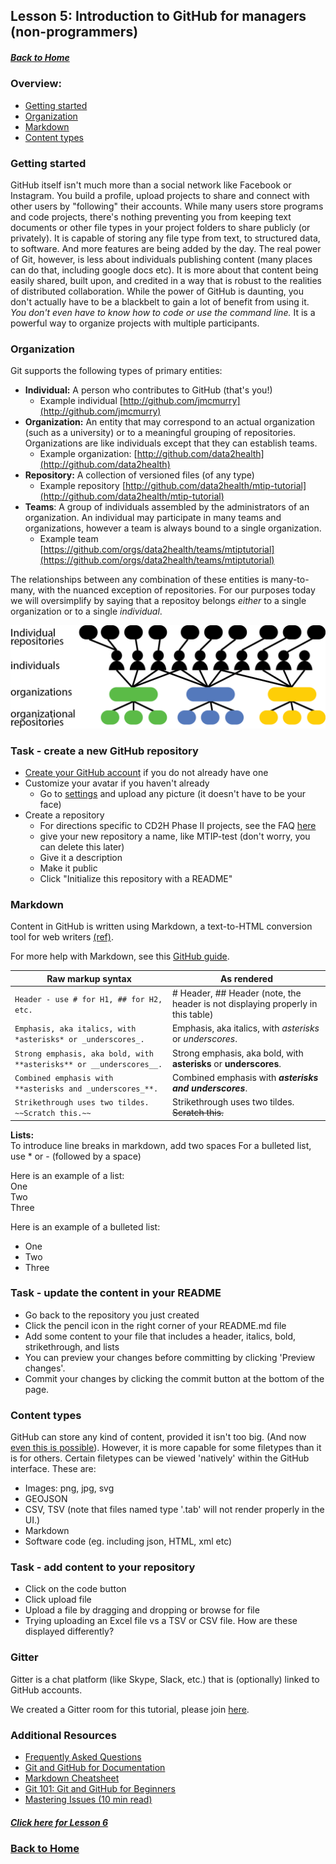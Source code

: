 ## Lesson 5: Introduction to GitHub for managers (non-programmers)
##### [Back to Home](../index.md)
### Overview:
- [Getting started](#getting-started)
- [Organization](#organization)
- [Markdown](#markdown)
- [Content types](#content)

### Getting started

GitHub itself isn't much more than a social network like Facebook or Instagram. You build a profile, upload projects to share and connect with other users by "following" their accounts. While many users store programs and code projects, there's nothing preventing you from keeping text documents or other file types in your project folders to share publicly (or privately). It is capable of storing any file type from text, to structured data, to software. And more features are being added by the day. The real power of Git, however, is less about individuals publishing content (many places can do that, including google docs etc). It is more about that content being easily shared, built upon, and credited in a way that is robust to the realities of distributed collaboration. While the power of GitHub is daunting, you don't actually have to be a blackbelt to gain a lot of benefit from using it. *You don't even have to know how to code or use the command line.* It is a powerful way to organize projects with multiple participants.

### Organization

Git supports the following types of primary entities:

- **Individual:** A person who contributes to GitHub (that's you!) 
  - Example individual [http://github.com/jmcmurry](http://github.com/jmcmurry)
- **Organization:** An entity that may correspond to an actual organization (such as a university) or to a meaningful grouping of repositories. Organizations are like individuals except that they can establish teams. 
  - Example organization: [http://github.com/data2health](http://github.com/data2health)
- **Repository:** A collection of versioned files (of any type)
  - Example repository [http://github.com/data2health/mtip-tutorial](http://github.com/data2health/mtip-tutorial)
- **Teams**: A group of individuals assembled by the administrators of an organization. An individual may participate in many teams and organizations, however a team is always bound to a single organization. 
  - Example team [https://github.com/orgs/data2health/teams/mtiptutorial](https://github.com/orgs/data2health/teams/mtiptutorial)

The relationships between any combination of these entities is many-to-many, with the nuanced exception of repositories.
For our purposes today we will oversimplify by saying that a repositoy belongs *either* to a single organization or to a single *individual*.

![](../howto/images/github-organizations-teams-repos.png)

### Task - create a new GitHub repository
- [Create your GitHub account](https://github.com/join) if you do not already have one
- Customize your avatar if you haven't already
	- Go to [settings](https://github.com/settings/profile) and upload any picture (it doesn't have to be your face)
- Create a repository 
	- For directions specific to CD2H Phase II projects, see the FAQ [here](https://docs.google.com/document/d/1UNNxrOpHm7B9hw2Xn2JP_O1DYa7tCHx8OYEC1r0YAyU/edit#)
	- give your new repository a name, like MTIP-test (don't worry, you can delete this later)
	- Give it a description
	- Make it public
	- Click "Initialize this repository with a README"

### Markdown

Content in GitHub is written using Markdown, a text-to-HTML conversion tool for web writers [(ref)](https://kirkstrobeck.github.io/whatismarkdown.com/).

For more help with Markdown, see this [GitHub guide](https://help.github.com/categories/writing-on-github/).

| Raw markup syntax | As rendered |
|-------------|------------|
|`Header - use # for H1, ## for H2, etc.`|# Header, ## Header (note, the header is not displaying properly in this table)|
|`Emphasis, aka italics, with *asterisks* or _underscores_.`|Emphasis, aka italics, with *asterisks* or _underscores_.|
|`Strong emphasis, aka bold, with **asterisks** or __underscores__.`|Strong emphasis, aka bold, with **asterisks** or __underscores__.
|`Combined emphasis with **asterisks and _underscores_**.`|Combined emphasis with **_asterisks and underscores_**.|
|`Strikethrough uses two tildes. ~~Scratch this.~~` | Strikethrough uses two tildes. ~~Scratch this.~~ |

**Lists:**  
To introduce line breaks in markdown, add two spaces
For a bulleted list, use * or - (followed by a space)

Here is an example of a list:  
One  
Two  
Three  

Here is an example of a bulleted list:
- One
- Two
- Three

### Task - update the content in your README
- Go back to the repository you just created
- Click the pencil icon in the right corner of your README.md file
- Add some content to your file that includes a header, italics, bold, strikethrough, and lists
- You can preview your changes before committing by clicking 'Preview changes'.
- Commit your changes by clicking the commit button at the bottom of the page.

### Content types

GitHub can store any kind of content, provided it isn't too big. (And now [even this is possible](https://git-lfs.github.com/)).
However, it is more capable for some filetypes than it is for others. Certain filetypes can be viewed 'natively' within the GitHub interface. These are:

- Images: png, jpg, svg
- GEOJSON
- CSV, TSV (note that files named type '.tab' will not render properly in the UI.)
- Markdown
- Software code (eg. including json, HTML, xml etc)

### Task - add content to your repository
- Click on the code button
- Click upload file
- Upload a file by dragging and dropping or browse for file
- Trying uploading an Excel file vs a TSV or CSV file. How are these displayed differently?

### Gitter
Gitter is a chat platform (like Skype, Slack, etc.) that is (optionally) linked to GitHub accounts.

We created a Gitter room for this tutorial, please join [here](https://gitter.im/tis-lab/MTIP-tutorial?utm_source=share-link&utm_medium=link&utm_campaign=share-link).


### Additional Resources
- [Frequently Asked Questions](FAQ)
- [Git and GitHub for Documentation](http://www.slideshare.net/annegentle/git-and-github-for-documentation)
- [Markdown Cheatsheet](https://github.com/adam-p/markdown-here/wiki/Markdown-Cheatsheet)
- [Git 101: Git and GitHub for Beginners](http://www.slideshare.net/HubSpot/git-101-git-and-github-for-beginners)
- [Mastering Issues (10 min read)](https://guides.github.com/features/issues/)


##### [Click here for Lesson 6](https://data2health.github.io/mtip-tutorial/lessons/Lesson6.html) 
### [Back to Home](../index.md)

